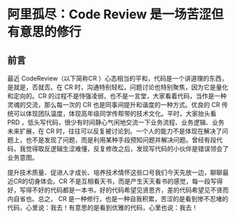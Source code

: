 # 阿里孤尽：Code Review 是一场苦涩但有意思的修行

## 前言
最近 CodeReview（以下简称CR ）心态相当的平和，代码是一个讲道理的东西，是就是，否就否。在 CR 时，沟通特别轻松，问题讨论也特别聚焦，因为它是量化和定向的。CR 的过程不是恃强凌弱，也不是一言堂，大家看着代码，当作是一种灵魂的交流，那么每一次的 CR 也是同事间提升和谐度的一种方式。优良的 CR 传统可以体现团队温度，体现高年级同学传帮带的技术文化。平时，大家抬头看 PRD ，低头写代码，很少有时间静心气闲地交流一下业务流程、业务逻辑、业务未来扩展，在 CR 时，往往可以反复被讨论到。一个人的能力不是体现在解决了问题上，也不是发现了问题，而是利用某种手段预知问题并解决问题。曾经有段代码，我觉得取反逻辑生涩难懂，反复修改之后，发现写代码的小伙伴是错误领会了业务意图。

提升技术质量、促进人才成长、培养技术情怀这些口号我们今天先放一边，聊聊最近CR的切身体会。CR 不是互相看天书，而是产生天天看书的感觉，每一段写得好，写得不好的代码都是一本书，好的代码希望见贤思齐，差的代码希望见不贤而内自省也。总之， CR 是一种修行，也是一种自我积累，苦涩的是看到惨不忍堵的代码，心里说：我去！有意思的是看到优雅的代码，心里也说：我去！ 
